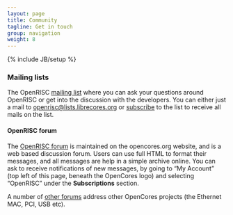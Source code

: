 ```yaml
---
layout: page
title: Community
tagline: Get in touch
group: navigation
weight: 8
---
```

{% include JB/setup %}

### Mailing lists

The OpenRISC [mailing list][] where you can ask your questions around
OpenRISC or get into the discussion with the developers. You can
either just a mail to
[openrisc@lists.librecores.org](mailto:openrisc@lists.librecores.org)
or [subscribe][mailing list] to the list to receive all mails on the
list.

#### OpenRISC forum

The [OpenRISC forum][] is maintained on the opencores.org website, and
is a web based discussion forum. Users can use full HTML to format their
messages, and all messages are help in a simple archive online. You can
ask to receive notifications of new messages, by going to “My Account”
(top left of this page, beneath the OpenCores logo) and selecting
“OpenRISC” under the **Subscriptions** section. 

A number of [other forums][] address other OpenCores projects (the
Ethernet MAC, PCI, USB etc).

  [OpenRISC forum]: http://opencores.org/forum,OpenRISC
  [mailing list]: http://lists.librescores.org/listinfo/OpenRISC
  [other forums]: http://opencores.org/forum
